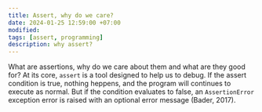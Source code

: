 ```yaml
---
title: Assert, why do we care?
date: 2024-01-25 12:59:00 +07:00
modified: 
tags: [assert, programming]
description: why assert?
---
```


What are assertions, why do we care about them and what are they good for?
At its core, ```assert``` is a tool designed to help us to debug. If the assert condition is true, nothing heppens, and the program will continues to execute as normal. But if the condition evaluates to false, an ```AssertionError``` exception error is raised with an optional error message (Bader, 2017). 
